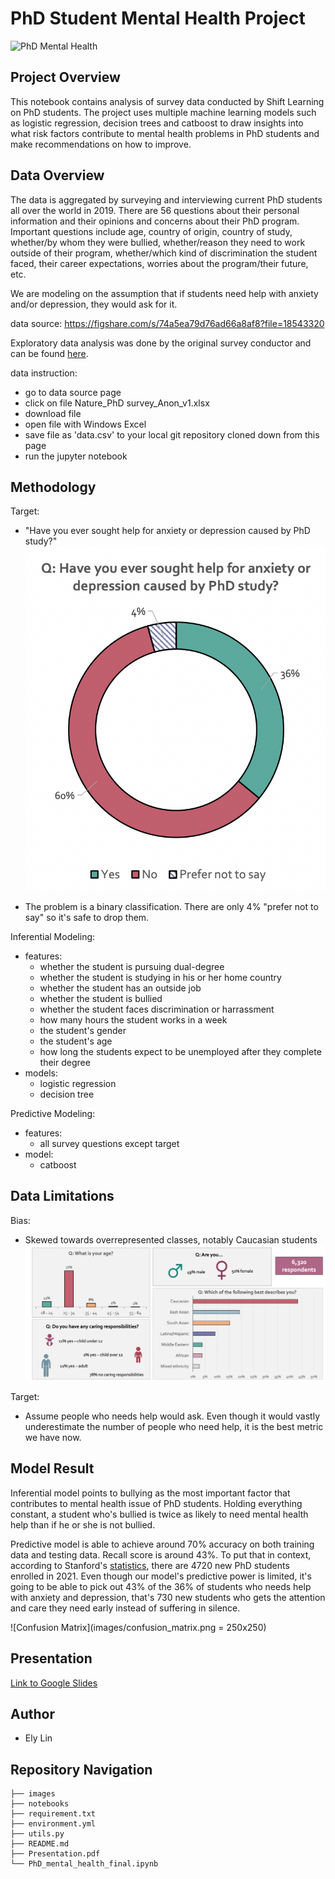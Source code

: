 # PhD Student Mental Health Project
![PhD Mental Health](https://steemitimages.com/DQmSvy1C8BaSreRGnrJcL9qaAEn7cfCgPgcMq6f87Cwg1nQ/Capture.PNG)

## Project Overview
This notebook contains analysis of survey data conducted by Shift Learning on PhD students. The project uses multiple machine learning models such as logistic regression, decision trees and catboost to draw insights into what risk factors contribute to mental health problems in PhD students and make recommendations on how to improve.

## Data Overview
The data is aggregated by surveying and interviewing current PhD students all over the world in 2019. There are 56 questions about their personal information and their opinions and concerns about their PhD program. Important questions include age, country of origin, country of study, whether/by whom they were bullied, whether/reason they need to work outside of their program, whether/which kind of discrimination the student faced, their career expectations, worries about the program/their future, etc.

We are modeling on the assumption that if students need help with anxiety and/or depression, they would ask for it.

data source: https://figshare.com/s/74a5ea79d76ad66a8af8?file=18543320

Exploratory data analysis was done by the original survey conductor and can be found [here](https://figshare.com/s/74a5ea79d76ad66a8af8?file=18543281).

data instruction:
- go to data source page
- click on file Nature_PhD survey_Anon_v1.xlsx
- download file
- open file with Windows Excel
- save file as 'data.csv' to your local git repository cloned down from this page
- run the jupyter notebook

## Methodology
Target:
- "Have you ever sought help for anxiety or depression caused by PhD study?"
![Target](images/target.png)

- The problem is a binary classification. There are only 4% "prefer not to say" so it's safe to drop them.

Inferential Modeling:
- features: 
    - whether the student is pursuing dual-degree 
    - whether the student is studying in his or her home country 
    - whether the student has an outside job 
    - whether the student is bullied 
    - whether the student faces discrimination or harrassment 
    - how many hours the student works in a week 
    - the student's gender 
    - the student's age 
    - how long the students expect to be unemployed after they complete their degree 
- models: 
    - logistic regression 
    - decision tree 

Predictive Modeling: 
- features: 
  - all survey questions except target
- model:
  - catboost

## Data Limitations
Bias: 
- Skewed towards overrepresented classes, notably Caucasian students
![Demographic](images/demographic.png)

Target:
- Assume people who needs help would ask. Even though it would vastly underestimate the number of people who need help, it is the best metric we have now.


## Model Result
Inferential model points to bullying as the most important factor that contributes to mental health issue of PhD students. Holding everything constant, a student who's bullied is twice as likely to need mental health help than if he or she is not bullied.

Predictive model is able to achieve around 70% accuracy on both training data and testing data. Recall score is around 43%. To put that in context, according to Stanford's [statistics](https://irds.stanford.edu/data-findings/doctoral-degree-programs-enrollment-and-demographics), there are 4720 new PhD students enrolled in 2021. Even though our model's predictive power is limited, it's going to be able to pick out 43% of the 36% of students who needs help with anxiety and depression, that's 730 new students who gets the attention and care they need early instead of suffering in silence. 

![Confusion Matrix](images/confusion_matrix.png = 250x250)

## Presentation
<a href="https://docs.google.com/presentation/d/1UEKWW3QcD-FXXRJHVrvEuB2qyd0orh3KD_VkhHripcQ/edit#slide=id.g1053504a4ff_0_865">Link to Google Slides</a>

## Author
- Ely Lin

## Repository Navigation
```
├── images
├── notebooks
├── requirement.txt
├── environment.yml
├── utils.py
├── README.md
├── Presentation.pdf
└── PhD_mental_health_final.ipynb
```
